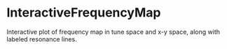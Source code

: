 # InteractiveFrequencyMap
Interactive plot of frequency map in tune space and x-y space, along with labeled resonance lines.
